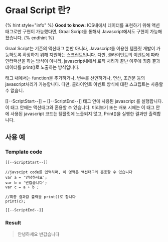 # Graal Script 란?

{% hint style="info" %}
**Good to know:** ICS내에서 데이터를 표현하기 위해 액션태그로만 구현이 가능했다면, Graal Script를 통해서 Javascript에서도 구현이 가능해졌습니다.
{% endhint %}

Graal Script는 기존의 액션태그 뿐만 아니라, Javascript를 이용한 템플릿 개발이 가능하도록 확장하기 위해 지원하는 스크립트입니다. 다만, 클라이언트의 이벤트에 따라 인터랙션을 하는 방식이 아니라, javascript내에서 로직 처리가 끝난 이후에 최종 결과 데이터를 print()로 노출하는 방식입니다.

태그 내에서는 function을 추가하거나, 변수를 선언하거나, 연산, 조건문 등의 javascript처리가 가능합니다. 다만, 클라이언트 이벤트 방식에 대한 스크립트는 사용할 수 없습니.

\[\[--ScriptStart--]] \~ \[\[--ScriptEnd--]] 태그 안에 사용된 javascript 를 실행합니다. 이 태그 안에는 액션태그와 혼용할 수 있습니다. 미리보기 또는 배포 시에는 이 태그 안에 사용된  javascript 코드는 템플릿에 노출되지 않고, Print()을 실행한 결과만 출력합니다.

## 사용 예

### Template code

```
[[--ScriptStart--]]

//javscipt code를 입력하며, 이 영역은 액션태그와 혼용할 수 있습니다 
var a = '안녕하세요';
var b = '반갑습니다';
var c = a + b ;

//최종 결과값 출력을 print()로 합니다
print(c);

[[--ScriptEnd--]]
```

### Result

> 안녕하세요 반갑습니다&#x20;
